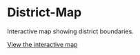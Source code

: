 # District-Map
Interactive map showing district boundaries.

[View the interactive map](https://luke-dof.github.io/District-Map/District-Map.html)
